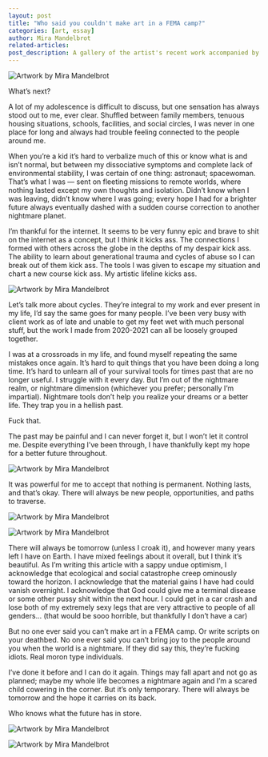 ```yaml
---
layout: post
title: "Who said you couldn't make art in a FEMA camp?"
categories: [art, essay]
author: Mira Mandelbrot
related-articles:
post_description: A gallery of the artist's recent work accompanied by an essay on their creative drive and comtemplations on the future. Some inspiration for the start of your 2022.
---
```


![Artwork by Mira Mandelbrot](/assets/post_media/2021-12-30-who-said-you-couldnt-make-art-in-a-fema-camp/mira-mandelbrot-1.png)

<p class="lead text-center">What’s next?</p>

A lot of my adolescence is difficult to discuss, but one sensation has always stood out to me, ever clear. Shuffled between family members, tenuous housing situations, schools, facilities, and social circles, I was never in one place for long and always had trouble feeling connected to the people around me. 

When you’re a kid it’s hard to verbalize much of this or know what is and isn’t normal, but between my dissociative symptoms and complete lack of environmental stability, I was certain of one thing: astronaut; spacewoman. That’s what I was — sent on fleeting missions to remote worlds, where nothing lasted except my own thoughts and isolation. Didn’t know when I was leaving, didn’t know where I was going; every hope I had for a brighter future always eventually dashed with a sudden course correction to another nightmare planet.

I’m thankful for the internet. It seems to be very funny epic and brave to shit on the internet as a concept, but I think it kicks ass. The connections I formed with others across the globe in the depths of my despair kick ass. The ability to learn about generational trauma and cycles of abuse so I can break out of them kick ass. The tools I was given to escape my situation and chart a new course kick ass. My artistic lifeline kicks ass.

![Artwork by Mira Mandelbrot](/assets/post_media/2021-12-30-who-said-you-couldnt-make-art-in-a-fema-camp/mira-mandelbrot-2.jpeg)

Let’s talk more about cycles. They’re integral to my work and ever present in my life, I’d say the same goes for many people. I’ve been very busy with client work as of late and unable to get my feet wet with much personal stuff, but the work I made from 2020-2021 can all be loosely grouped together. 

I was at a crossroads in my life, and found myself repeating the same mistakes once again. It’s hard to quit things that you have been doing a long time. It’s hard to unlearn all of your survival tools for times past that are no longer useful. I struggle with it every day. But I’m out of the nightmare realm, or nightmare dimension (whichever you prefer; personally I’m impartial). Nightmare tools don’t help you realize your dreams or a better life. They trap you in a hellish past.

Fuck that.

The past may be painful and I can never forget it, but I won’t let it control me. Despite everything I’ve been through, I have thankfully kept my hope for a better future throughout. 

![Artwork by Mira Mandelbrot](/assets/post_media/2021-12-30-who-said-you-couldnt-make-art-in-a-fema-camp/mira-mandelbrot-3.png)

It was powerful for me to accept that nothing is permanent. Nothing lasts, and that’s okay. There will always be new people, opportunities, and paths to traverse. 

![Artwork by Mira Mandelbrot](/assets/post_media/2021-12-30-who-said-you-couldnt-make-art-in-a-fema-camp/mira-mandelbrot-4.png)

![Artwork by Mira Mandelbrot](/assets/post_media/2021-12-30-who-said-you-couldnt-make-art-in-a-fema-camp/mira-mandelbrot-5.png)

There will always be tomorrow (unless I croak it), and however many years left I have on Earth. I have mixed feelings about it overall, but I think it’s beautiful. As I’m writing this article with a sappy undue optimism, I acknowledge that ecological and social catastrophe creep ominously toward the horizon. I acknowledge that the material gains I have had could vanish overnight. I acknowledge that God could give me a terminal disease or some other pussy shit within the next hour. I could get in a car crash and lose both of my extremely sexy legs that are very attractive to people of all genders... (that would be sooo horrible, but thankfully I don’t have a car)

But no one ever said you can’t make art in a FEMA camp. Or write scripts on your deathbed. 
No one ever said you can’t bring joy to the people around you when the world is a nightmare. If they did say this, they’re fucking idiots. Real moron type individuals.

I’ve done it before and I can do it again. Things may fall apart and not go as planned; maybe my whole life becomes a nightmare again and I’m a scared child cowering in the corner. But it’s only temporary. There will always be tomorrow and the hope it carries on its back. 

Who knows what the future has in store.

![Artwork by Mira Mandelbrot](/assets/post_media/2021-12-30-who-said-you-couldnt-make-art-in-a-fema-camp/mira-mandelbrot-6.png)

![Artwork by Mira Mandelbrot](/assets/post_media/2021-12-30-who-said-you-couldnt-make-art-in-a-fema-camp/mira-mandelbrot-7.jpeg)
